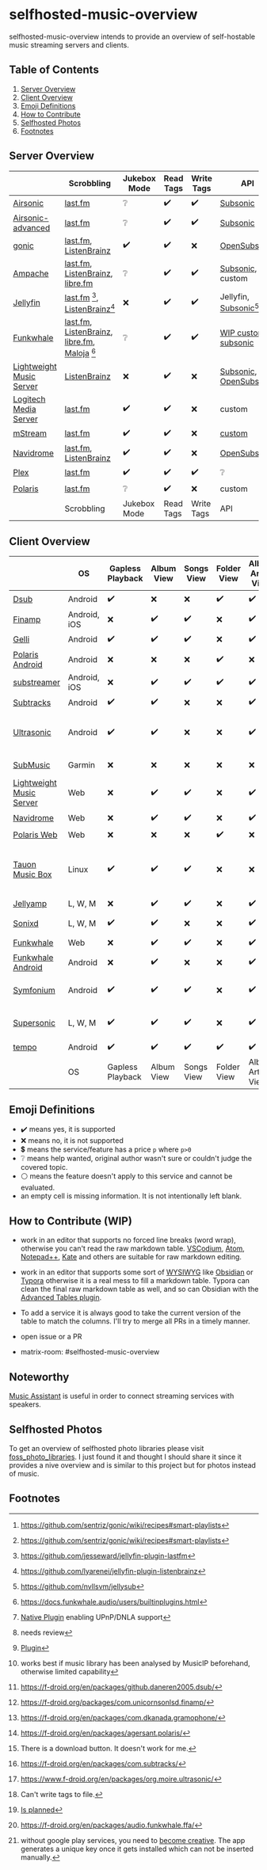 [](https://www.gnu.org/licenses/fdl-1.3)

# selfhosted-music-overview

selfhosted-music-overview intends to provide an overview of self-hostable music streaming servers and clients.

## Table of Contents

1. [Server Overview](#server-overview)
2. [Client Overview](#client-overview)
3. [Emoji Definitions](#emoji-definitions)
4. [How to Contribute](#how-to-contribute-wip)
5. [Selfhosted Photos](#selfhosted-photos)
6. [Footnotes](#footnotes)

## Server Overview

|                                                                             | Scrobbling                                                                                                                                                                 | Jukebox Mode       | Read Tags          | Write Tags         | API                                                                                                                    | Share Music                            | Multi-User                                    | Multi-Library                        | Smart Playlists                                 | Heart/ Favorites   | 5 Star Rating      | Replay Gain                           | Transcode          | DLNA                                  | Multi-Room                           | Lyrics             | free                                  | Demo                                    | Source Code                                                      | License                                                 | Reviewed Version |                                                                             |
| --------------------------------------------------------------------------- | -------------------------------------------------------------------------------------------------------------------------------------------------------------------------- | ------------------ | ------------------ | ------------------ | ---------------------------------------------------------------------------------------------------------------------- | -------------------------------------- | --------------------------------------------- | ------------------------------------ | ----------------------------------------------- | ------------------ | ------------------ | ------------------------------------- | ------------------ | ------------------------------------- | ------------------------------------ | ------------------ | ------------------------------------- | --------------------------------------- | ---------------------------------------------------------------- | ------------------------------------------------------- | ---------------- | --------------------------------------------------------------------------- |
| [Airsonic](https://airsonic.github.io/)                                     | [last.fm](https://www.last.fm/)                                                                                                                                            | :grey_question:    | :heavy_check_mark: | :heavy_check_mark: | [Subsonic](http://www.subsonic.org/pages/index.jsp)                                                                    |                                        | :heavy_check_mark:                            | :heavy_check_mark:                   |                                                 | :heavy_check_mark: |                    |                                       | :heavy_check_mark: | :heavy_check_mark::heavy_dollar_sign: |                                      |                    | :heavy_check_mark::heavy_dollar_sign: | :x:                                     | [GitHub](https://airsonic.github.io/)                            | [GPLv3](https://www.gnu.org/licenses/gpl-3.0.en.html)   | 10.6.2           | [Airsonic](https://airsonic.github.io/)                                     |
| [Airsonic-advanced](https://github.com/airsonic-advanced/airsonic-advanced) | [last.fm](https://www.last.fm/)                                                                                                                                            | :grey_question:    | :heavy_check_mark: | :heavy_check_mark: | [Subsonic](http://www.subsonic.org/pages/index.jsp)                                                                    |                                        | :heavy_check_mark:                            | :heavy_check_mark:                   |                                                 | :heavy_check_mark: |                    |                                       | :heavy_check_mark: | :heavy_check_mark:                    |                                      |                    | :heavy_check_mark:                    | :x:                                     | [GitHub](https://github.com/airsonic-advanced/airsonic-advanced) | [GPLv3](https://www.gnu.org/licenses/gpl-3.0.en.html)   | 11               | [Airsonic-advanced](https://github.com/airsonic-advanced/airsonic-advanced) |
| [gonic](https://github.com/sentriz/gonic)                                   | [last.fm](https://www.last.fm/), [ListenBrainz](https://listenbrainz.org/)                                                                                                 | :heavy_check_mark: | :heavy_check_mark: | :x:                | [OpenSubsonic](https://opensubsonic.netlify.app/)                                                                      |                                        | :heavy_check_mark:                            | :heavy_check_mark:                   | :heavy_check_mark: [^gonic-recipies]            | :heavy_check_mark: | :heavy_check_mark: | :heavy_check_mark:                    | :heavy_check_mark: |                                       | :heavy_check_mark: [^gonic-recipies] |                    | :heavy_check_mark:                    | :x:                                     | [GitHub](https://github.com/sentriz/gonic)                       | [GPLv3](https://www.gnu.org/licenses/gpl-3.0.en.html)   | 0.16.2           | [gonic](https://github.com/sentriz/gonic)                                   |
| [Ampache](https://ampache.org/)                                             | [last.fm](https://www.last.fm), [ListenBrainz](https://listenbrainz.org), [libre.fm](https:/libre.fm)                                                                      | :grey_question:    | :heavy_check_mark: | :heavy_check_mark: | [Subsonic](http://www.subsonic.org/pages/index.jsp), custom                                                            | :heavy_check_mark:                     | :heavy_check_mark:                            | :heavy_check_mark:                   | :heavy_check_mark:                              | :heavy_check_mark: | :heavy_check_mark: | :heavy_check_mark:                    | :heavy_check_mark: | :heavy_check_mark:                    |                                      | :heavy_check_mark: | :heavy_check_mark:                    | [Demo](https://ampache.org/demo.html)   | [GitHub](https://github.com/ampache/ampache/)                    | [aGPLv3](https://www.gnu.org/licenses/agpl-3.0.en.html) | 5.6.0            | [Ampache](https://ampache.org/)                                             |
| [Jellyfin](https://jellyfin.org/)                                           | [last.fm](https://www.last.fm/) [^github-lastfm-jellyfin], [ListenBrainz](https://listenbrainz.org/)[^github-jellyfin-plugin-listenbrainz]                                 | :x:                | :heavy_check_mark: | :heavy_check_mark: | Jellyfin, [Subsonic](http://www.subsonic.org/pages/index.jsp)[^addon-jellysub]                                         | :heavy_check_mark:                     | :heavy_check_mark:                            | :heavy_check_mark:                   | :heavy_check_mark:                              | :heavy_check_mark: | :x:                | :x:                                   | :heavy_check_mark: | :heavy_check_mark:                    |                                      |                    | :heavy_check_mark:                    | [Demo](https://demo.jellyfin.org/)      | [GitHub](https://github.com/jellyfin/jellyfin)                   | [GPLv2](https://www.gnu.de/documents/gpl-2.0.de.html)   | 10.7.7           | [Jellyfin](https://jellyfin.org/)                                           |
| [Funkwhale](https://funkwhale.audio/)                                       | [last.fm](https://www.last.fm), [ListenBrainz](https://listenbrainz.org), [libre.fm](https:/libre.fm), [Maloja](https://github.com/krateng/maloja) [^funkwhale-scrobbling] | :grey_question:    | :heavy_check_mark: | :heavy_check_mark: | [WIP custom](https://docs.funkwhale.audio/api.html), [subsonic](https://docs.funkwhale.audio/developers/subsonic.html) | :heavy_check_mark:                     | :heavy_check_mark:                            | :heavy_check_mark:                   | :heavy_check_mark:                              | :heavy_check_mark: | :x:                | :x:                                   | :heavy_check_mark: | :x:                                   | :x:                                  | :x:                | :heavy_check_mark:                    | :x:                                     | [GitLab](https://dev.funkwhale.audio/funkwhale)                  | [aGPLv3](https://www.gnu.org/licenses/agpl-3.0.en.html) | 1.2.6            | [Funkwhale](https://funkwhale.audio/)                                       |
| [Lightweight Music Server](https://github.com/epoupon/lms)                  | [ListenBrainz](https://listenbrainz.org/)                                                                                                                                  | :x:                | :heavy_check_mark: | :x:                | [Subsonic](http://www.subsonic.org/pages/index.jsp), [OpenSubsonic](https://opensubsonic.netlify.app)                  | :x:                                    | :heavy_check_mark:                            | :heavy_check_mark:                   | :heavy_check_mark:                              | :heavy_check_mark: | :x:                | :heavy_check_mark:                    | :heavy_check_mark: | :x:                                   | :x:                                  | :x:                | :heavy_check_mark:                    | [Demo](https://lms-demo.poupon.dev/)    | [GitHub](https://github.com/epoupon/lms)                         | [GPLv3](https://www.gnu.org/licenses/gpl-3.0.en.html)   | 3.48.0           | [Lightweight Music Server](https://github.com/epoupon/lms)                  |
| [Logitech Media Server](https://www.mysqueezebox.com/download)              | [last.fm](https://www.last.fm/)                                                                                                                                            | :heavy_check_mark: | :heavy_check_mark: | :x:                | custom                                                                                                                 | :heavy_check_mark: [^logitech-share]   | :heavy_check_mark: :grey_question: [^review1] | :heavy_check_mark: [^logitech-multi] | :heavy_check_mark: [^logitech-comment-playlist] | :heavy_check_mark: | :heavy_check_mark: | :heavy_check_mark:                    | :heavy_check_mark: | :heavy_check_mark:                    | :heavy_check_mark:                   | :heavy_check_mark: | :heavy_check_mark:                    | :x:                                     | [GitHub](https://github.com/Logitech/slimserver)                 | [GPLv2](https://www.gnu.de/documents/gpl-2.0.de.html)   | 8.2              | [Logitech Media Server](https://www.mysqueezebox.com/download)              |
| [mStream](https://mstream.io/)                                              | [last.fm](https://www.last.fm/)                                                                                                                                            | :heavy_check_mark: | :heavy_check_mark: | :x:                | [custom](^mstream-api)                                                                                                 | :heavy_check_mark:                     | :heavy_check_mark:                            | :heavy_check_mark:                   | :x:                                             | :heavy_check_mark: | :heavy_check_mark: | :heavy_check_mark:                    | :heavy_check_mark: | :x:                                   | :x:                                  | :x:                | :heavy_check_mark:                    | [Demo](https://demo.mstream.io/)        | [GitHub](https://github.com/IrosTheBeggar/mStream)               | [GPLv3](https://www.gnu.org/licenses/gpl-3.0.en.html)   | 5.9.4            | [mStream](https://mstream.io/)                                              |
| [Navidrome](https://github.com/navidrome/navidrome)                         | [last.fm](https://www.last.fm/), [ListenBrainz](https://listenbrainz.org/)                                                                                                 | :heavy_check_mark: | :heavy_check_mark: | :x:                | [OpenSubsonic](https://opensubsonic.netlify.app/)                                                                      | :heavy_check_mark:                     | :heavy_check_mark:                            | :x:                                  | :heavy_check_mark:                              | :heavy_check_mark: | :heavy_check_mark: | :heavy_check_mark:                    | :heavy_check_mark: | :x:                                   | :x:                                  | :heavy_check_mark: | :heavy_check_mark:                    | [Demo](https://www.navidrome.org/demo/) | [GitHub](https://github.com/navidrome/navidrome)                 | [GPLv3](https://www.gnu.org/licenses/gpl-3.0.en.html)   | 0.50.2           | [Navidrome](https://github.com/navidrome/navidrome)                         |
| [Plex](https://www.plex.tv/)                                                | [last.fm](https://www.last.fm/)                                                                                                                                            | :heavy_check_mark: | :heavy_check_mark: | :heavy_check_mark: | :grey_question:                                                                                                        | :heavy_check_mark: :heavy_dollar_sign: | :heavy_check_mark:                            | :heavy_check_mark:                   | :heavy_check_mark::heavy_dollar_sign:           | :heavy_check_mark: | :heavy_check_mark: | :heavy_check_mark::heavy_dollar_sign: | :heavy_check_mark: | :heavy_check_mark:                    |                                      |                    | :heavy_check_mark::heavy_dollar_sign: | [Demo](https://app.plex.tv/desktop/#!/) | [GitHub](https://github.com/plexinc)                             | :grey_question:                                         | :grey_question:  | [Plex](https://www.plex.tv/)                                                |
| [Polaris](https://github.com/agersant/polaris)                              | [last.fm](https://www.last.fm/)                                                                                                                                            | :grey_question:    | :heavy_check_mark: | :x:                | custom                                                                                                                 | :grey_question:                        | :heavy_check_mark:                            | :heavy_check_mark:                   | :heavy_check_mark:                              | :heavy_check_mark: |                    |                                       |                    |                                       |                                      |                    | :heavy_check_mark:                    | :x:                                     | [GitHub](https://github.com/agersant/polaris)                    | [MIT](https://mit-license.org/)                         | 0.13.5           | [Polaris](https://github.com/agersant/polaris)                              |
|                                                                             | Scrobbling                                                                                                                                                                 | Jukebox Mode       | Read Tags          | Write Tags         | API                                                                                                                    | Share Music                            | Multi-User                                    | Multi-Library                        | Smart Playlists                                 | Heart/ Favorites   | 5 Star Rating      | Replay Gain                           | Transcode          | DLNA                                  | Multi-Room                           | Lyrics             | free                                  | Demo                                    | Source Code                                                      | License                                                 | Reviewed Version |                                                                             |

[^github-mstream]: https://github.com/IrosTheBeggar/mStream
[^github-mpd]: https://github.com/MusicPlayerDaemon/MPD
[^github-mopidy]: https://github.com/mopidy
[^github-koel]: https://github.com/koel/koel
[^github-ampache]: https://github.com/ampache/ampache/
[^github-plex]: https://github.com/plexinc
[^github-emby]: https://github.com/MediaBrowser/Emby
[^github-jellyfin]: https://github.com/jellyfin/jellyfin
[^github-navidrome]: https://github.com/navidrome/navidrome
[^github-airsonic]: https://airsonic.github.io/
[^github-subsonic]: https://github.com/subsonic
[^gitlab-funkwhale]: https://dev.funkwhale.audio/funkwhale
[^github-lms]: https://github.com/epoupon/lms

[^website-emby]: https://emby.media/
[^website-mpd]: http://www.musicpd.org/
[^website-funkwhale]: https://funkwhale.audio/
[^website-mstream]: https://mstream.io/
[^website-ampache]: https://ampache.org/
[^website-mopidy]: https://docs.mopidy.com/
[^website-koel]: https://koel.dev/
[^website-musicpd]: https://www.musicpd.org/
[^website-serviio]: https://www.serviio.org/
[^website-squeezebox]: https://www.mysqueezebox.com/download
[^website-jellyfin]: https://jellyfin.org

[^logitech-share]: [Native Plugin](https://github.com/Logitech/slimserver/tree/public/8.3/Slim/Plugin/UPnP) enabling UPnP/DNLA support
[^review1]: needs review
[^logitech-multi]: [Plugin](https://wiki.slimdevices.com/index.php/Multi_Library_plugin.html)
[^logitech-comment-playlist]: works best if music library has been analysed by MusicIP beforehand, otherwise limited capability
[^github-logitech]: https://github.com/Logitech/slimserver
[^github-lastfm-jellyfin]: https://github.com/jesseward/jellyfin-plugin-lastfm
[^roadmap-navidrome]: on Navidrome''s public road map
[^mstream-api]: https://github.com/IrosTheBeggar/mStream/blob/master/docs/API.md
[^addon-jellysub]: https://github.com/nvllsvm/jellysub
[^github-jellyfin-plugin-listenbrainz]: https://github.com/lyarenei/jellyfin-plugin-listenbrainz
[^funkwhale-scrobbling]: https://docs.funkwhale.audio/users/builtinplugins.html
[^gonic-recipies]: https://github.com/sentriz/gonic/wiki/recipes#smart-playlists

## Client Overview

|                                                                                     | OS           | Gapless Playback   | Album View         | Songs View         | Folder View        | Album Artist View  | Artist View        | Genre View         | Decade View        | Year View          | Playlist Support   | Most Played Song   | Most Played Album  | Recently Played Song | Recently Played Album | Recently Added Song | Recently Added Album | Frequently Played Album | Offline Mode         | Download Music                            | Podcasts           | Scrobbling                      | Musicbrainz                            | Similar Songs      | Artist Top Songs   | Shuffle Play       | Random Album       | Favorites / Starred | Bookmarks          | 5 Stars            | Search function    | Chromecast Support | Android Auto       | Dark Mode          | Themeable          | Open Source        | free               | Smart Recommendations | Video Support      | Internet Radio     | Lyrics             | Crossfade          | API                                                                                                                                                                                     | f-droid                                 | Source Code                                                       | License                                                 | Reviewed Version |                                                                                     |
| ----------------------------------------------------------------------------------- | ------------ | ------------------ | ------------------ | ------------------ | ------------------ | ------------------ | ------------------ | ------------------ | ------------------ | ------------------ | ------------------ | ------------------ | ------------------ | -------------------- | --------------------- | ------------------- | -------------------- | ----------------------- | -------------------- | ----------------------------------------- | ------------------ | ------------------------------- | -------------------------------------- | ------------------ | ------------------ | ------------------ | ------------------ | ------------------- | ------------------ | ------------------ | ------------------ | ------------------ | ------------------ | ------------------ | ------------------ | ------------------ | ------------------ | --------------------- | ------------------ | ------------------ | ------------------ | ------------------ | --------------------------------------------------------------------------------------------------------------------------------------------------------------------------------------- | --------------------------------------- | ----------------------------------------------------------------- | ------------------------------------------------------- | ---------------- | ----------------------------------------------------------------------------------- |
| [Dsub](https://github.com/daneren2005/Subsonic)                                     | Android      | :heavy_check_mark: | :x:                | :x:                | :heavy_check_mark: | :heavy_check_mark: | :x:                | :heavy_check_mark: | :heavy_check_mark: | :x:                | :heavy_check_mark: | :x:                | :x:                | :x:                  | :x:                   | :heavy_check_mark:  | :x:                  | :x:                     | :heavy_check_mark:   | :heavy_check_mark:                        | :heavy_check_mark: | :x:                             | :x:                                    | :x:                | :x:                | :heavy_check_mark: | :x:                | :heavy_check_mark:  | :x:                | :heavy_check_mark: | :x:                | :heavy_check_mark: | :grey_question:    | :x:                | :x:                | :heavy_check_mark: | :heavy_check_mark: | :x:                   | :heavy_check_mark: | :heavy_check_mark: | :heavy_check_mark: | :x:                | [Subsonic](http://www.subsonic.org/pages/index.jsp)                                                                                                                                     | :heavy_check_mark: [^fdroid-dsub]       | [GitHub](https://github.com/daneren2005/Subsonic)                 | [GPLv3](https://www.gnu.org/licenses/gpl-3.0.en.html)   | 5.5.2            | [Dsub](https://github.com/daneren2005/Subsonic)                                     |
| [Finamp](https://github.com/UnicornsOnLSD/finamp)                                   | Android, iOS | :x:                | :heavy_check_mark: | :heavy_check_mark: | :x:                | :heavy_check_mark: | :x:                | :heavy_check_mark: | :x:                | :x:                | :heavy_check_mark: | :x:                | :x:                | :x:                  | :x:                   | :x:                 | :x:                  | :x:                     | :heavy_check_mark:   | :heavy_check_mark:                        | :x:                | :x:                             | :x:                                    | :x:                | :x:                | :heavy_check_mark: | :x:                | :x:                 | :x:                | :x:                | :heavy_check_mark: | :x:                | :x:                | :heavy_check_mark: | :x:                | :heavy_check_mark: | :heavy_check_mark: | :x:                   | :x:                | :x:                | :x:                | :x:                | Jellyfin                                                                                                                                                                                | :heavy_check_mark: [^fdroid-finamp]     | [Github](https://github.com/UnicornsOnLSD/finamp)                 | [MPL 2.0](https://www.mozilla.org/en-US/MPL/2.0/)       | 0.5.1            | [Finamp](https://github.com/UnicornsOnLSD/finamp)                                   |
| [Gelli](https://github.com/dkanada/gelli)                                           | Android      | :heavy_check_mark: | :heavy_check_mark: | :heavy_check_mark: | :x:                | :heavy_check_mark: | :x:                | :heavy_check_mark: | :x:                | :x:                | :heavy_check_mark: | :x:                | :x:                | :x:                  | :x:                   | :heavy_check_mark:  | :heavy_check_mark:   | :x:                     | :x:                  | :x:                                       | :x:                | :heavy_check_mark:              | :x:                                    | :heavy_check_mark: | :x:                | :heavy_check_mark: | :heavy_check_mark: | :heavy_check_mark:  | :x:                | :x:                | :heavy_check_mark: | :x:                | :x:                | :heavy_check_mark: | :x:                | :heavy_check_mark: | :heavy_check_mark: | :grey_question:       | :x:                | :x:                | :x:                | :x:                | Jellyfin                                                                                                                                                                                | :heavy_check_mark: [^fdroid-gelii]      | [GitHub](https://github.com/dkanada/gelli)                        | [GPLv3](https://www.gnu.org/licenses/gpl-3.0.en.html)   | 1.3.2            | [Gelli](https://github.com/dkanada/gelli)                                           |
| [Polaris Android](https://github.com/agersant/polaris)                              | Android      | :x:                | :x:                | :x:                | :heavy_check_mark: | :x:                | :grey_question:    | :x:                | :x:                | :x:                | :heavy_check_mark: | :x:                | :x:                | :x:                  | :x:                   | :x:                 | :heavy_check_mark:   | :x:                     | :heavy_check_mark:   | :x:                                       | :x:                | [last.fm](https://www.last.fm/) | :x:                                    | :x:                | :x:                | :heavy_check_mark: | :x:                | :x:                 | :x:                | :x:                | :heavy_check_mark: | :x:                | :grey_question:    | :heavy_check_mark: | :heavy_check_mark: | :heavy_check_mark: | :heavy_check_mark: | :x:                   | :x:                | :x:                | :x:                | :x:                | custom                                                                                                                                                                                  | :heavy_check_mark: [^fdroid-polaris]    | [GitHub](https://github.com/agersant/polaris)                     | [MIT](https://mit-license.org/)                         | 0.13.5           | [Polaris Android](https://github.com/agersant/polaris)                              |
| [substreamer](https://substreamerapp.com/)                                          | Android, iOS | :x:                | :heavy_check_mark: | :heavy_check_mark: | :heavy_check_mark: | :heavy_check_mark: | :x:                | :heavy_check_mark: | :heavy_check_mark: | :x:                | :heavy_check_mark: | :x:                | :x:                | :x:                  | :x:                   | :x:                 | :x:                  | :x:                     | :heavy_check_mark:   | :heavy_check_mark:                        | :heavy_check_mark: | :heavy_check_mark:              | :x:                                    | :heavy_check_mark: | :heavy_check_mark: | :heavy_check_mark: | :x:                | :heavy_check_mark:  | :heavy_check_mark: | :x:                | :heavy_check_mark: | :heavy_check_mark: | :grey_question:    | :heavy_check_mark: | :x:                | :x:                | :heavy_check_mark: | :heavy_check_mark:    | :x:                | :x:                | :x:                | :x:                | [Subsonic](http://www.subsonic.org/pages/index.jsp)                                                                                                                                     | :x:                                     | :x:                                                               | :grey_question:                                         | 0.5.1            | [substreamer](https://substreamerapp.com/)                                          |
| [Subtracks](https://github.com/austinried/subtracks)                                | Android      | :heavy_check_mark: | :heavy_check_mark: | :x:                | :x:                | :heavy_check_mark: | :x:                | :x:                | :x:                | :x:                | :heavy_check_mark: | :x:                | :x:                | :x:                  | :heavy_check_mark:    | :x:                 | :x:                  | :heavy_check_mark:      | :x:                  | :grey_question:[^help-subtracks-download] | :x:                | :heavy_check_mark:              | :x:                                    | :x:                | :x:                | :heavy_check_mark: | :heavy_check_mark: | :heavy_check_mark:  | :x:                | :x:                | :heavy_check_mark: | :x:                | :x:                | :white_circle:     | :x:                | :heavy_check_mark: | :heavy_check_mark: | :x:                   | :x:                | :x:                | :x:                | :x:                | [Subsonic](http://www.subsonic.org/pages/index.jsp)                                                                                                                                     | :heavy_check_mark: [^fdroid-subtracks]  | [GitHub](https://github.com/austinried/subtracks)                 | [GPLv3](https://www.gnu.org/licenses/gpl-3.0.en.html)   | 1.0.1            | [Subtracks](https://github.com/austinried/subtracks)                                |
| [Ultrasonic](https://www.f-droid.org/en/packages/org.moire.ultrasonic/)             | Android      | :heavy_check_mark: | :heavy_check_mark: | :x:                | :x:                | :heavy_check_mark: | :x:                | :x:                | :x:                | :heavy_check_mark: | :heavy_check_mark: | :x:                | :heavy_check_mark: | :x:                  | :heavy_check_mark:    | :x:                 | :heavy_check_mark:   | :x:                     | :x:                  | :heavy_check_mark:                        | :heavy_check_mark: | :heavy_check_mark:              | :x:                                    | :x:                | :x:                | :heavy_check_mark: | :heavy_check_mark: | :heavy_check_mark:  | :x:                | :heavy_check_mark: | :heavy_check_mark: | :x:                | :x:                | :heavy_check_mark: | :x:                | :heavy_check_mark: | :heavy_check_mark: | :x:                   | :heavy_check_mark: | :x:                | :heavy_check_mark: | :x:                | [Subsonic](http://www.subsonic.org/pages/index.jsp), [Airsonic](https://github.com/airsonic/airsonic), [Supysonic](https://github.com/spl0k/supysonic), [Ampache](https://ampache.org/) | :heavy_check_mark: [^fdroid-ultrasonic] | [GitHub](https://github.com/ultrasonic/ultrasonic)                | [GPLv3](https://www.gnu.org/licenses/gpl-3.0.en.html)   | 2.23.1           | [Ultrasonic](https://www.f-droid.org/en/packages/org.moire.ultrasonic/)             |
| [SubMusic](https://apps.garmin.com/en-US/apps/600bd75f-6ccf-4ca5-bc7a-0a4fcfdcf794) | Garmin       | :x:                | :x:                | :x:                | :x:                | :x:                | :x:                | :x:                | :x:                | :x:                | :heavy_check_mark: | :x:                | :x:                | :x:                  | :x:                   | :x:                 | :x:                  | :x:                     | :heavy_check_mark:   | :heavy_check_mark:                        | :heavy_check_mark: | :heavy_check_mark:              | :x:                                    | :x:                | :x:                | :heavy_check_mark: | :x:                | :x:                 | :x:                | :x:                | :x:                | :x:                | :x:                | :x:                | :x:                | :heavy_check_mark: | :heavy_check_mark: | :x:                   | :x:                | :x:                | :x:                | :x:                | [Subsonic](http://www.subsonic.org/pages/api.jsp), [Ampache](https://ampache.org/api/), Plex                                                                                            | :white_circle:                          | [GitHub](https://github.com/memen45/submusic)                     | [GPLv3](https://www.gnu.org/licenses/gpl-3.0.en.html)   | 0.2.8-oebalus    | [SubMusic](https://apps.garmin.com/en-US/apps/600bd75f-6ccf-4ca5-bc7a-0a4fcfdcf794) |
| [Lightweight Music Server](https://github.com/epoupon/lms)                          | Web          | :x:                | :heavy_check_mark: | :heavy_check_mark: | :x:                | :heavy_check_mark: | :heavy_check_mark: | :heavy_check_mark: | :x:                | :x:                | :heavy_check_mark: | :heavy_check_mark: | :heavy_check_mark: | :heavy_check_mark:   | :heavy_check_mark:    | :heavy_check_mark:  | :heavy_check_mark:   | :heavy_check_mark:      | :x:                  | :heavy_check_mark:                        | :x:                | :heavy_check_mark:              | :heavy_check_mark:                     | :heavy_check_mark: | :x:                | :heavy_check_mark: | :heavy_check_mark: | :heavy_check_mark:  | :x:                | :x:                | :heavy_check_mark: | :x:                | :white_circle:     | :heavy_check_mark: | :x:                | :heavy_check_mark: | :heavy_check_mark: | :heavy_check_mark:    | :x:                | :x:                | :x:                | :x:                | custom                                                                                                                                                                                  | :white_circle:                          | [GitHub](https://github.com/epoupon/lms)                          | [GPLv3](https://www.gnu.org/licenses/gpl-3.0.en.html)   | 3.48.0           | [Lightweight Music Server](https://github.com/epoupon/lms)                          |
| [Navidrome](https://github.com/navidrome/navidrome)                                 | Web          | :x:                | :heavy_check_mark: | :heavy_check_mark: | :x:                | :heavy_check_mark: | :heavy_check_mark: | :heavy_check_mark: | :x:                | :heavy_check_mark: | :heavy_check_mark: | :heavy_check_mark: | :heavy_check_mark: | :heavy_check_mark:   | :heavy_check_mark:    | :heavy_check_mark:  | :heavy_check_mark:   | :x:                     | :x:                  | :heavy_check_mark:                        | :x:                | :heavy_check_mark:              | :heavy_check_mark:[^cannot-write-tags] | :x:                | :x:                | :heavy_check_mark: | :heavy_check_mark: | :heavy_check_mark:  | :x:                | :heavy_check_mark: | :heavy_check_mark: | :x:                | :white_circle:     | :heavy_check_mark: | :heavy_check_mark: | :heavy_check_mark: | :heavy_check_mark: | :x:                   | :x:                | :x:                | :x:                | :x:                | [Subsonic](http://www.subsonic.org/pages/index.jsp)                                                                                                                                     | :white_circle:                          | [GitHub](https://github.com/navidrome)                            | [GPLv3](https://www.gnu.org/licenses/gpl-3.0.en.html)   | 0.47.0           | [Navidrome](https://github.com/navidrome/navidrome)                                 |
| [Polaris Web](https://github.com/agersant/polaris)                                  | Web          | :x:                | :x:                | :x:                | :heavy_check_mark: | :x:                | :grey_question:    | :x:                | :x:                | :x:                | :heavy_check_mark: | :x:                | :x:                | :x:                  | :x:                   | :x:                 | :heavy_check_mark:   | :x:                     | :x:                  | :x:                                       | :x:                | :heavy_check_mark:              | :x:                                    | :x:                | :x:                | :heavy_check_mark: | :x:                | :x:                 | :x:                | :x:                | :heavy_check_mark: | :x:                | :white_circle:     | :heavy_check_mark: | :heavy_check_mark: | :heavy_check_mark: | :heavy_check_mark: | :x:                   | :x:                | :x:                | :x:                | :x:                | custom                                                                                                                                                                                  | :white_circle:                          | [GitHub](https://github.com/agersant/polaris)                     | [MIT](https://mit-license.org/)                         | 0.13.5           | [Polaris Web](https://github.com/agersant/polaris)                                  |
| [Tauon Music Box](https://github.com/Taiko2k/TauonMusicBox)                         | Linux        | :heavy_check_mark: | :heavy_check_mark: | :heavy_check_mark: | :x:                | :x:                | :grey_question:    | :x:                | :x:                | :x:                | :heavy_check_mark: | :heavy_check_mark: | :x:                | :x:                  | :x:                   | :x:                 | :x:                  | :x:                     | :x:                  | :x:                                       | :x:                | :heavy_check_mark:              | :x:                                    | :x:                | :x:                | :heavy_check_mark: | :x:                | :heavy_check_mark:  | :x:                | :heavy_check_mark: | :heavy_check_mark: | :x:                | :white_circle:     | :heavy_check_mark: | :heavy_check_mark: | :heavy_check_mark: | :heavy_check_mark: | :x:                   | :x:                | :x:                | :heavy_check_mark: | :x:                | Airsonic, Jellyfin, Plex, [Subsonic](http://www.subsonic.org/pages/index.jsp), Koel, Emby, Spotify                                                                                      | :white_circle:                          | [Github](https://github.com/Taiko2k/TauonMusicBox/)               | [GPLv3](https://www.gnu.org/licenses/gpl-3.0.en.html)   | 7.0.1            | [Tauon Music Box](https://github.com/Taiko2k/TauonMusicBox)                         |
| [Jellyamp](https://github.com/m0ngr31/jellyamp)                                     | L, W, M      | :x:                | :heavy_check_mark: | :heavy_check_mark: | :x:                | :heavy_check_mark: | :x:                | :heavy_check_mark: | :x:                | :x:                | :heavy_check_mark: | :x:                | :x:                | :x:                  | :x:                   | :x:                 | :x:                  | :x:                     | :x:                  | :x:                                       | :x:                | :x:                             | :x:                                    | :heavy_check_mark: | :x:                | :heavy_check_mark: | :x:                | :heavy_check_mark:  | :x:                | :x:                | :heavy_check_mark: | :x:                | :white_circle:     | :x:                | :x:                | :heavy_check_mark: | :heavy_check_mark: | :heavy_check_mark:    | :x:                | :x:                | :x:                | :x:                | Jellyfin                                                                                                                                                                                | :white_circle:                          | [Github](https://github.com/m0ngr31/jellyamp)                     | [MIT](https://mit-license.org/)                         | 1.1.1            | [Jellyamp](https://github.com/m0ngr31/jellyamp)                                     |
| [Sonixd](https://github.com/jeffvli/sonixd)                                         | L, W, M      | :heavy_check_mark: | :heavy_check_mark: | :x:                | :x:                | :heavy_check_mark: | :grey_question:    | :heavy_check_mark: | :x:                | :x:                | :heavy_check_mark: | :x:                | :heavy_check_mark: | :x:                  | :heavy_check_mark:    | :x:                 | :heavy_check_mark:   | :x:                     | :x:[^sonixd-offline] | :heavy_check_mark:                        | :x:                | :x:                             | :x:                                    | :x:                | :x:                | :heavy_check_mark: | :heavy_check_mark: | :heavy_check_mark:  | :grey_question:    | :x:                | :heavy_check_mark: | :x:                | :white_circle:     | :heavy_check_mark: | :heavy_check_mark: | :heavy_check_mark: | :heavy_check_mark: | :x:                   | :x:                | :x:                | :heavy_check_mark: | :heavy_check_mark: | Jellyfin, [Subsonic](http://www.subsonic.org/pages/index.jsp)                                                                                                                           | :white_circle:                          | [Github](https://github.com/jeffvli/sonixd)                       | [GPLv3](https://www.gnu.org/licenses/gpl-3.0.en.html)   | 0.8.5            | [Sonixd](https://github.com/jeffvli/sonixd)                                         |
| [Funkwhale](https://funkwhale.audio)                                                | Web          | :x:                | :heavy_check_mark: | :heavy_check_mark: | :x:                | :heavy_check_mark: | :x:                | :x:                | :x:                | :x:                | :heavy_check_mark: | :heavy_check_mark: | :x:                | :heavy_check_mark:   | :x:                   | :x:                 | :heavy_check_mark:   | :x:                     | :x:                  | :heavy_check_mark:                        | :heavy_check_mark: | :heavy_check_mark:              | :heavy_check_mark:                     | :x:                | :x:                | :heavy_check_mark: | :x:                | :heavy_check_mark:  | :x:                | :x:                | :heavy_check_mark: | :x:                | :white_circle:     | :grey_question:    | :heavy_check_mark: | :heavy_check_mark: | :heavy_check_mark: | :x:                   | :x:                | :x:                | :x:                | :x:                | custom                                                                                                                                                                                  | :white_circle:                          | [Gitlab](https://dev.funkwhale.audio/funkwhale/funkwhale)         | [aGPLv3](https://www.gnu.org/licenses/agpl-3.0.en.html) | 1.2.6            | [Funkwhale](https://funkwhale.audio)                                                |
| [Funkwhale Android](https://funkwhale.audio/en_US/apps/funkwhaleandroid)            | Android      | :x:                | :heavy_check_mark: | :x:                | :x:                | :heavy_check_mark: | :x:                | :x:                | :x:                | :x:                | :heavy_check_mark: | :x:                | :x:                | :x:                  | :x:                   | :x:                 | :x:                  | :x:                     | :heavy_check_mark:   | :heavy_check_mark:                        | :x:                | :grey_question:                 | :grey_question:                        | :x:                | :x:                | :heavy_check_mark: | :x:                | :heavy_check_mark:  | :x:                | :x:                | :heavy_check_mark: | :grey_question:    | :grey_question:    | :heavy_check_mark: | :x:                | :heavy_check_mark: | :heavy_check_mark: | :x:                   | :x:                | :x:                | :x:                | :x:                | custom                                                                                                                                                                                  | :heavy_check_mark:[^fdroid-funkwhale]   | [Gitlab](https://dev.funkwhale.audio/funkwhale/funkwhale-android) | [MIT](https://mit-license.org/)                         | 0.1.4            | [Funkwhale Android](https://funkwhale.audio/en_US/apps/funkwhaleandroid)            |
| [Symfonium](https://symfonium.app/)                                                 | Android      | :heavy_check_mark: | :heavy_check_mark: | :heavy_check_mark: | :x:                | :heavy_check_mark: | :heavy_check_mark: | :heavy_check_mark: | :heavy_check_mark: | :heavy_check_mark: | :heavy_check_mark: | :x:                | :x:                | :x:                  | :heavy_check_mark:    | :x:                 | :heavy_check_mark:   | :x:                     | :heavy_check_mark:   | :x:                                       | :x:                | :x:                             | :x:                                    | :heavy_check_mark: | :heavy_check_mark: | :heavy_check_mark: | :heavy_check_mark: | :heavy_check_mark:  | :x:                | :heavy_check_mark: | :heavy_check_mark: | :heavy_check_mark: | :heavy_check_mark: | :heavy_check_mark: | :heavy_check_mark: | :x:                | :x:                | :x:                   | :x:                | :x:                | :heavy_check_mark: | :x:                | Plex, Emby, Jellyfin, [Subsonic](http://www.subsonic.org/pages/index.jsp), Kodi                                                                                                         | :x: [^symfonium-store]                  | :x:                                                               | Proprietary                                             | 3.2.0 (852)      | [Symfonium](https://symfonium.app/)                                                 |
| [Supersonic](https://github.com/dweymouth/supersonic)                               | L, W, M      | :heavy_check_mark: | :heavy_check_mark: | :heavy_check_mark: | :x:                | :heavy_check_mark: | :heavy_check_mark: | :heavy_check_mark: | :x:                | :x:                | :heavy_check_mark: | :x:                | :x:                | :x:                  | :heavy_check_mark:    | :x:                 | :heavy_check_mark:   | :heavy_check_mark:      | :x:                  | :heavy_check_mark:                        | :x:                | :heavy_check_mark:              | :x:                                    | :heavy_check_mark: | :heavy_check_mark: | :heavy_check_mark: | :heavy_check_mark: | :heavy_check_mark:  | :x:                | :heavy_check_mark: | :heavy_check_mark: | :x:                | :white_circle:     | :heavy_check_mark: | :heavy_check_mark: | :heavy_check_mark: | :heavy_check_mark: | :x:                   | :x:                | :x:                | :x:                | :x:                | [Subsonic](http://www.subsonic.org/pages/index.jsp), [OpenSubsonic](https://opensubsonic.netlify.app), Jellyfin                                                                         | :white_circle:                          | [GitHub](https://github.com/dweymouth/supersonic)                 | [GPLv3](https://www.gnu.org/licenses/gpl-3.0.en.html)   | 0.8.2            | [Supersonic](https://github.com/dweymouth/supersonic)                               |
| [tempo](https://github.com/CappielloAntonio/tempo)                                  | Android      | :heavy_check_mark: | :heavy_check_mark: | :heavy_check_mark: | :heavy_check_mark: | :heavy_check_mark: | :heavy_check_mark: | :heavy_check_mark: | :heavy_check_mark: | :x:                | :heavy_check_mark: | :heavy_check_mark: | :heavy_check_mark: | :x:                  | :heavy_check_mark:    | :x:                 | :heavy_check_mark:   | :heavy_check_mark:      | :heavy_check_mark:   | :heavy_check_mark:                        | :heavy_check_mark: | :heavy_check_mark:              | :x:                                    | :heavy_check_mark: | :x:                | :heavy_check_mark: | :heavy_check_mark: | :heavy_check_mark:  | :x:                | :heavy_check_mark: | :heavy_check_mark: | :heavy_check_mark: | :x:                | :heavy_check_mark: | :heavy_check_mark: | :heavy_check_mark: | :heavy_check_mark: | :heavy_check_mark:    | :x:                | :heavy_check_mark: | :heavy_check_mark: | :x:                | [Subsonic](http://www.subsonic.org/pages/index.jsp)                                                                                                                                     | :x:                                     | [GitHub](https://github.com/CappielloAntonio/tempo)               | [GPLv3](https://www.gnu.org/licenses/gpl-3.0.en.html)   | 3.2.8            | [tempo](https://github.com/CappielloAntonio/tempo)                                  |
|                                                                                     | OS           | Gapless Playback   | Album View         | Songs View         | Folder View        | Album Artist View  | Artist View        | Genre View         | Decade View        | Year View          | Playlist Support   | Most Played Song   | Most Played Album  | Recently Played Song | Recently Played Album | Recently Added Song | Recently Added Album | Frequently Played Album | Offline Mode         | Download Music                            | Podcasts           | Scrobbling                      | Musicbrainz                            | Similar Songs      | Artist Top Songs   | Shuffle Play       | Random Album       | Favorites / Starred | Bookmarks          | 5 Stars            | Search function    | Chromecast Support | Android Auto       | Dark Mode          | Themeable          | Open Source        | free               | Smart Recommendations | Video Support      | Internet Radio     | Lyrics             | Crossfade          | API                                                                                                                                                                                     | f-droid                                 | Source Code                                                       | License                                                 | Reviewed Version |                                                                                     |

[^fdroid-gelii]: https://f-droid.org/en/packages/com.dkanada.gramophone/
[^symfonium-store]: without google play services, you need to [become creative](https://support.symfonium.app). The app generates a unique key once it gets installed which can not be inserted manually.
[^github-gelli]: https://github.com/dkanada/gelli
[^fdroid-finamp]: https://f-droid.org/packages/com.unicornsonlsd.finamp/
[^github-finamp]: https://github.com/UnicornsOnLSD/finamp
[^fdroid-ultrasonic]: https://www.f-droid.org/en/packages/org.moire.ultrasonic/
[^github-finamp]: https://github.com/UnicornsOnLSD/finamp

[^github-ultrasonic]: https://github.com/ultrasonic
[^gplay-substreamer]: https://play.google.com/store/apps/details?id=com.ghenry22.substream2&hl=en&gl=US
[^gitlab-funkwhale]: https://dev.funkwhale.audio/funkwhale/funkwhale-android
[^fdroid-subtracks]: https://f-droid.org/en/packages/com.subtracks/
[^fdroid-polaris]: https://f-droid.org/en/packages/agersant.polaris/
[^github-subtracks]: https://github.com/austinried/subtracks
[^fdroid-dsub]: https://f-droid.org/en/packages/github.daneren2005.dsub/
[^github-dsub]: https://github.com/daneren2005/Subsonic
[^fdroid-audinaut]: https://f-droid.org/en/packages/net.nullsum.audinaut/
[^github-audinaut]: https://github.com/nvllsvm/Audinaut
[^fdroid-subsonic]: https://f-droid.org/en/packages/net.sourceforge.subsonic.androidapp/
[^sourceforge-subsonic]: https://sourceforge.net/projects/subsonic/
[^github-navidrome]: https://github.com/navidrome

[^help-subtracks-download]: There is a download button. It doesn't work for me.
[^website-subsonic]: http://www.subsonic.org/pages/index.jsp
[^website-funkwhale]: https://funkwhale.audio/
[^fdroid-funkwhale]: https://f-droid.org/en/packages/audio.funkwhale.ffa/

[^github-stretto]: https://github.com/benkaiser/stretto
[^website-subfire]: https://subfireplayer.net/
[^github-subplayer]: https://github.com/peguerosdc/subplayer

[^cannot-write-tags]: Can't write tags to file.

[^github-strawberry]: https://github.com/strawberrymusicplayer/strawberry
[^github-amperfy]: https://github.com/BLeeEZ/amperfy
[^github-isub]: https://github.com/einsteinx2/iSubMusicStreamer
[^github-stretto]: https://github.com/benkaiser/stretto

[^sonixd-offline]: [Is planned](https://github.com/jeffvli/sonixd/issues/10)

## Emoji Definitions

- :heavy_check_mark: means yes, it is supported
- :x: means no, it is not supported
- :heavy_dollar_sign: means the service/feature has a price `p` where `p>0`
- :grey_question: means help wanted, original author wasn't sure or couldn't judge the covered topic.
- :white_circle: means the feature doesn't apply to this service and cannot be evaluated.
- an empty cell is missing information. It is not intentionally left blank.

## How to Contribute (WIP)

- work in an editor that supports no forced line breaks (word wrap), otherwise you can't read the raw markdown table. [VSCodium](https://vscodium.com/), [Atom](https://atom.io/), [Notepad++](https://notepad-plus-plus.org/), [Kate](https://kate-editor.org/) and others are suitable for raw markdown editing.

- work in an editor that supports some sort of [WYSIWYG](https://en.wikipedia.org/wiki/WYSIWYG) like [Obsidian](https://obsidian.md/) or [Typora](https://typora.io/) otherwise it is a real mess to fill a markdown table. Typora can clean the final raw markdown table as well, and so can Obsidian with the [Advanced Tables plugin](https://github.com/tgrosinger/advanced-tables-obsidian).

- To add a service it is always good to take the current version of the table to match the columns. I'll try to merge all PRs in a timely manner.

- open issue or a PR

- matrix-room: #selfhosted-music-overview

## Noteworthy

[Music Assistant](https://github.com/music-assistant/server) is useful in order to connect streaming services with speakers.

## Selfhosted Photos

To get an overview of selfhosted photo libraries please visit [foss_photo_libraries](https://github.com/meichthys/foss_photo_libraries). I just found it and thought I should share it since it provides a nive overview and is similar to this project but for photos instead of music.

## Footnotes
